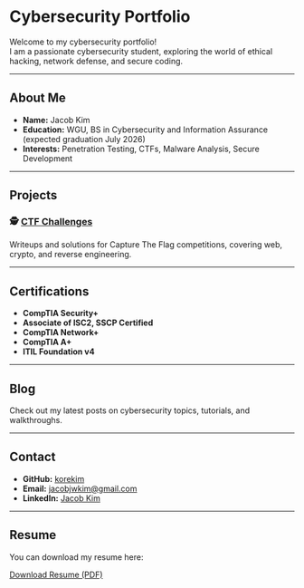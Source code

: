 # Cybersecurity Portfolio

Welcome to my cybersecurity portfolio!  
I am a passionate cybersecurity student, exploring the world of ethical hacking, network defense, and secure coding.

---

## About Me

- **Name:** Jacob Kim
- **Education:** WGU, BS in Cybersecurity and Information Assurance (expected graduation July 2026)
- **Interests:** Penetration Testing, CTFs, Malware Analysis, Secure Development

---

## Projects
### 🕵️ [CTF Challenges](https://github.com/korekim/ctf-challenges)
Writeups and solutions for Capture The Flag competitions, covering web, crypto, and reverse engineering.

---

## Certifications

- **CompTIA Security+**
- **Associate of ISC2, SSCP Certified**
- **CompTIA Network+**
- **CompTIA A+**
- **ITIL Foundation v4**

---

## Blog

Check out my latest posts on cybersecurity topics, tutorials, and walkthroughs.

---

## Contact

- **GitHub:** [korekim](https://github.com/korekim)
- **Email:** jacobjwkim@gmail.com
- **LinkedIn:** [Jacob Kim](https://www.linkedin.com/in/jacob-j-w-kim-584b69189/)

---

## Resume

You can download my resume here:

[Download Resume (PDF)](./JakeResume.pdf)

